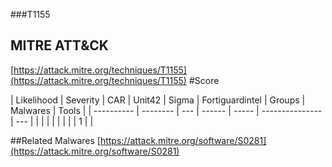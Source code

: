 ###T1155
## MITRE ATT&CK
[https://attack.mitre.org/techniques/T1155](https://attack.mitre.org/techniques/T1155)
#Score

| Likelihood | Severity | CAR | Unit42 | Sigma | Fortiguardintel | Groups | Malwares | Tools |
| ---------- | -------- | --- | ------ | ----- | --------------- | ---  |
 |   |   |   |   |   |   |   | 1 |   |

##Related Malwares
[https://attack.mitre.org/software/S0281](https://attack.mitre.org/software/S0281)
[]()
